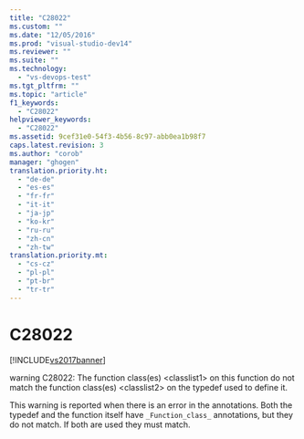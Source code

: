 ```yaml
---
title: "C28022"
ms.custom: ""
ms.date: "12/05/2016"
ms.prod: "visual-studio-dev14"
ms.reviewer: ""
ms.suite: ""
ms.technology: 
  - "vs-devops-test"
ms.tgt_pltfrm: ""
ms.topic: "article"
f1_keywords: 
  - "C28022"
helpviewer_keywords: 
  - "C28022"
ms.assetid: 9cef31e0-54f3-4b56-8c97-abb0ea1b98f7
caps.latest.revision: 3
ms.author: "corob"
manager: "ghogen"
translation.priority.ht: 
  - "de-de"
  - "es-es"
  - "fr-fr"
  - "it-it"
  - "ja-jp"
  - "ko-kr"
  - "ru-ru"
  - "zh-cn"
  - "zh-tw"
translation.priority.mt: 
  - "cs-cz"
  - "pl-pl"
  - "pt-br"
  - "tr-tr"
---
```

# C28022
[!INCLUDE[vs2017banner](../code-quality/includes/vs2017banner.md)]

warning C28022: The function class(es) \<classlist1> on this function do not match the function class(es) \<classlist2> on the typedef used to define it.  
  
 This warning is reported when there is an error in the annotations. Both the typedef and the function itself have `_Function_class_` annotations, but they do not match. If both are used they must match.